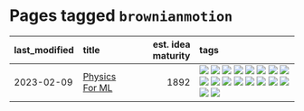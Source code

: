 # Pages tagged `brownianmotion`

|last_modified|title|est. idea maturity|tags
|:---|:---|---:|:---|
|2023-02-09|[Physics For ML](../physics_for_ml.md)|1892|[![](https://img.shields.io/badge/tag-brownianmotion-98b52b)](../tags/brownianmotion.md) [![](https://img.shields.io/badge/tag-curriculum-7fe3bd)](../tags/curriculum.md) [![](https://img.shields.io/badge/tag-curvature-1dc0d1)](../tags/curvature.md) [![](https://img.shields.io/badge/tag-education-4d5a4)](../tags/education.md) [![](https://img.shields.io/badge/tag-eigenvectors-e168be)](../tags/eigenvectors.md) [![](https://img.shields.io/badge/tag-gaugetheory-96f12e)](../tags/gaugetheory.md) [![](https://img.shields.io/badge/tag-grouptheory-5e378d)](../tags/grouptheory.md) [![](https://img.shields.io/badge/tag-machinelearning-c4fb38)](../tags/machinelearning.md) [![](https://img.shields.io/badge/tag-manifolds-394ee4)](../tags/manifolds.md) [![](https://img.shields.io/badge/tag-ode-cc5ed7)](../tags/ode.md) [![](https://img.shields.io/badge/tag-optimization-aa21fc)](../tags/optimization.md) [![](https://img.shields.io/badge/tag-pde-dd597e)](../tags/pde.md) [![](https://img.shields.io/badge/tag-physics-e8ae48)](../tags/physics.md) [![](https://img.shields.io/badge/tag-probabilityfields-b5ec2c)](../tags/probabilityfields.md) [![](https://img.shields.io/badge/tag-quantummechanics-f76896)](../tags/quantummechanics.md) [![](https://img.shields.io/badge/tag-relativity-0e5ec)](../tags/relativity.md) [![](https://img.shields.io/badge/tag-tensorcalculus-36f98)](../tags/tensorcalculus.md) [![](https://img.shields.io/badge/tag-textbook-3a9a4f)](../tags/textbook.md)|
